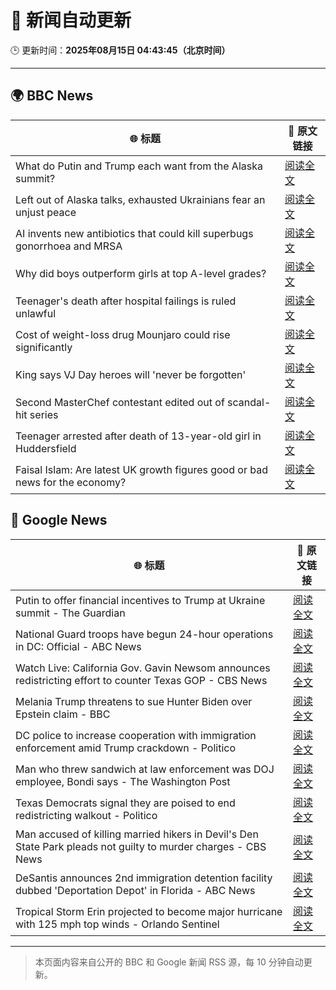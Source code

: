 # 🧠 新闻自动更新

🕒 更新时间：**2025年08月15日 04:43:45（北京时间）**

---

## 🌍 BBC News

| 🌐 标题 | 🔗 原文链接 |
|--------|-------------|
| What do Putin and Trump each want from the Alaska summit? | [阅读全文](https://www.bbc.com/news/articles/c776ddjer8no?at_medium=RSS&at_campaign=rss) |
| Left out of Alaska talks, exhausted Ukrainians fear an unjust peace | [阅读全文](https://www.bbc.com/news/articles/cly7kl7e469o?at_medium=RSS&at_campaign=rss) |
| AI invents new antibiotics that could kill superbugs gonorrhoea and MRSA | [阅读全文](https://www.bbc.com/news/articles/cgr94xxye2lo?at_medium=RSS&at_campaign=rss) |
| Why did boys outperform girls at top A-level grades? | [阅读全文](https://www.bbc.com/news/articles/c62707l4lwvo?at_medium=RSS&at_campaign=rss) |
| Teenager's death after hospital failings is ruled unlawful | [阅读全文](https://www.bbc.com/news/articles/c17np9vly51o?at_medium=RSS&at_campaign=rss) |
| Cost of weight-loss drug Mounjaro could rise significantly | [阅读全文](https://www.bbc.com/news/articles/c5ylppp2vj9o?at_medium=RSS&at_campaign=rss) |
| King says VJ Day heroes will 'never be forgotten' | [阅读全文](https://www.bbc.com/news/articles/cz93j78ed87o?at_medium=RSS&at_campaign=rss) |
| Second MasterChef contestant edited out of scandal-hit series | [阅读全文](https://www.bbc.com/news/articles/c62n985gp3go?at_medium=RSS&at_campaign=rss) |
| Teenager arrested after death of 13-year-old girl in Huddersfield | [阅读全文](https://www.bbc.com/news/articles/cj9w7y1rz4jo?at_medium=RSS&at_campaign=rss) |
| Faisal Islam: Are latest UK growth figures good or bad news for the economy? | [阅读全文](https://www.bbc.com/news/articles/c5yp48jprg8o?at_medium=RSS&at_campaign=rss) |

## 📰 Google News

| 🌐 标题 | 🔗 原文链接 |
|--------|-------------|
| Putin to offer financial incentives to Trump at Ukraine summit - The Guardian | [阅读全文](https://news.google.com/rss/articles/CBMirAFBVV95cUxPMHhxOWFCamt5akxvUmNsZ3BlMWQtQWRadW1FVmcxcEpVYXlhZU41RFNUWi1lUFJHRnlFQVJITjlKcW1PdDNqTUNBOHI1M0V2cVVKOGlOQjFYWko1aVJPbU92Rjh1blgtRi1zVVBaREd2WmJlUGh1WWtCZjVxNjJnX1hlMHFzNXVJOG1sVElyZzdZZVdNbFRnNWxrUG8yaWxWYVlJS2pBdXk3dzJt?oc=5) |
| National Guard troops have begun 24-hour operations in DC: Official - ABC News | [阅读全文](https://news.google.com/rss/articles/CBMikgFBVV95cUxPekVXZkVDemozbElIanpOdEZSRDVPTlFNRmhlNkhSWFZ5ek5zSVp2VS04R3RaQzM3N1RLMXpvZ0pWQUMtN0l2a19JS0ExMXpmMnVfZUJFdHNHRzFtWmoxMFZzRkR1d1NnOWIwYmJ2ZTNOX2hUTG1FYVAzZzh5YnZXSmhFYUVDWFZkcExXYWV2ejhOZ9IBlwFBVV95cUxNOG1rRVJFTGxiTlpFV21iRVRhWUVBNGRFRTc2R0dDYXVlM2VNSmpnZ3hrd2w5Z1BaMGdycXNSdzdRcUlySXEwZG9tcS1NZmxfZEItWXdNS0pRM3hkRklwV3hESGhmaHQybTZWRENYY1l1RG55S0JPQ2pJVlF3bksxTUp1ZmJfSnVidm5GbXdubVNYWURhNk13?oc=5) |
| Watch Live: California Gov. Gavin Newsom announces redistricting effort to counter Texas GOP - CBS News | [阅读全文](https://news.google.com/rss/articles/CBMikAFBVV95cUxPZG9RNWZjdDA1VXc0ZUluZTI2R2o5SGNNdk96enlQeGg2X3h4SDh1a1FDNERGZjJnZnZ6d05BUlU1VXE0dTJRYURMc0ttZWdoTWZ5NWVneGxxMWtlU2RtT0FhelZWUl9TVU16VXV1RHFmODJYdFBLa01IbU5yajgwWTlaVkxqWXJhQndzZ1k5aTjSAZYBQVVfeXFMT0tONUpJUTJtaDFkcnczNzlVc1BRU2xHWUkzNTNOSEo5YTVWbEMzaXlWTDNkUDM2QkpMRDhrdXlOcU1HYTc0WXJIM1FMRjVqRzFiN3R4QkJfNmltaGN5ZVVUZm5XWUZya3JjUXlxeEpUT3YtOFQ2czVYNm1ScGRRdkhlS0M3NlY0MDBZS2w3M0RJTHY4c013?oc=5) |
| Melania Trump threatens to sue Hunter Biden over Epstein claim - BBC | [阅读全文](https://news.google.com/rss/articles/CBMiWkFVX3lxTE4yaDRiMGhrOFhNQ1VzWG9aY2tZSFd2NTUyNVJVUnpXOHN3RUxCbHBHV2xvOHBUb08zNndHbG5fQWNhV1R6bnV5bEJQcDQ4ZHpiSW51WVJkSWU2QdIBX0FVX3lxTFBXVGFLT2YwX0tYZ2ZrMnFHaDJzakNrdEh0RFVzQzRDV055dzVRNFVTN2s4aFV0eHpjLVYxQm9PcEk1OTg0aGFGa1QzbERKRmhnMGhhUUdnaEplNUtJaGxr?oc=5) |
| DC police to increase cooperation with immigration enforcement amid Trump crackdown - Politico | [阅读全文](https://news.google.com/rss/articles/CBMihgFBVV95cUxQM2ZZOWdRUU02RFB1VDdSOFNub0ZCb1pzQlhqbW9PQVlJMjRveE16NjJlSmFiNGh1dkg4OXFkM1JUZEduTGkxcVdiTXpqN2RpazdyaUl2VXJ5bDFTVUZpRmlsaVF5TzZ4dG1jRkVHNEljdHl5OWtEUXFVT19oeFhKT3ppU0FzUQ?oc=5) |
| Man who threw sandwich at law enforcement was DOJ employee, Bondi says - The Washington Post | [阅读全文](https://news.google.com/rss/articles/CBMilgFBVV95cUxQdjhQeVcxWDc1bHg3TzlJZzNZY1NCUzVhWXpEa3RxajhyV05kNG5YdnFkZjdRaFlndzRUZXFDaWFFcmUwQzVWZXRldFBuaW82NHg0OFVhNWx6VHB5WGxyNUZycUx1aWk5SkNXQzZCNHB0dG8tdS1QblF5UFFGVFBZWm5JVnlSZUxZRGIweDllYmswMFR5aHc?oc=5) |
| Texas Democrats signal they are poised to end redistricting walkout - Politico | [阅读全文](https://news.google.com/rss/articles/CBMijAFBVV95cUxQVG5mODczN050UDJCY0JscENnSEo5YTM5a1pnbGYtZk9fVlpjZUd0Z2lEM2tHbXljTEpSMjA1bkF4bFhrZ2tMVlczQ3hIYWN1MDVMOW5ZX1ZXY2hnaGliWFJ1OWs2aU1iZ0hkd3A1Tk5lcklWS2hZZjhlaW43eldWdTFRNEwwZXBNWGlYUQ?oc=5) |
| Man accused of killing married hikers in Devil's Den State Park pleads not guilty to murder charges - CBS News | [阅读全文](https://news.google.com/rss/articles/CBMilwFBVV95cUxQV1VSQlpZVWlGVFVKd2NGVnQ1bWRPc09GLWVORmVFd0pvZ2tGZHduUTdVMmdYcXFHWXllUkdEZm10dm01RVZBOFRQLS1TOU8xb2NsZXpTb3BuUGRaWi1BNnFoY1hZWnVtV19iQzFPbDZLT05odGRFN1FaM3lMYWl2YlJERUFrRHo1VTdrTGhENkRaRkUwc3Fr0gGcAUFVX3lxTE9JY2FaUEFCd2stYkgzWUlPa0NjOGhlTFpsSUM0Z1BISWpnMkN2dXdjYXpiYjU0Y0RNQmZiR0ppNHM4NDl1N05zR0QxcklLcXR3NmNGZElLZ0ZNeWJTVEdLTnZRNC02RWhwUmlnVHpTcjdXdkdDellMa2VxRDQ5V05MMldTc2c5a25TaUFIZk90a3FPVTRlbXFYLS1Tbg?oc=5) |
| DeSantis announces 2nd immigration detention facility dubbed 'Deportation Depot' in Florida - ABC News | [阅读全文](https://news.google.com/rss/articles/CBMiuAFBVV95cUxOdWpFM1NPeEctRGxnUmNlS2ZManQzWkRiRkpYY2dzQ3RvSEhBelN1YlNCTnBBczF4akdpdXpxaGtLams1ZjFaRWVCWU5KRVFWdFRWTDAzbmJpTzRSdTNOX2JKeDFpdzJZSUMzN21DM01iMm5tRW9UaFVGeHpVN0FRWThTZnBkbHBZSDN1dzV0Um1HNktkUHI1VkdPRnp1Sl9XRG1jVTU1WC1mNzJOYWJqaWhScmRLLUF00gG-AUFVX3lxTE9BdTl4UHd6UUlpOTNmWU1xbXY4ZG54Wk03Z0NqWVUteDNnb1dhcGNHZHNwVEU5Vk5KLWt1c2ZGYk42dUNYVlR2Ui1KdXN5T2dIRXRudlZ2OVBhV21xVTdJeF9meFMxYVd5WFZtNXdzNzNqVTlLYThab3REWVJ6VEhHLU10bndYRUhORUhnVy13b09pdDVRVTREbG03WURyQ1JpLTVhMXBaN2FUVjRqc3J6MTd1bGYzT29mV2lDc1E?oc=5) |
| Tropical Storm Erin projected to become major hurricane with 125 mph top winds - Orlando Sentinel | [阅读全文](https://news.google.com/rss/articles/CBMinwFBVV95cUxOV1JwRWY3VllSd2JTQ0dweHI0UnVnZmNZSUlVR1ZoRHdWOXhyUXhhRjJWdW5JRERmRTM1ZkdNTXo1emRNVE9KSGlRcFByakJPaDdTeHc0Y3VOelNxVzV6RkhxMGI3NTFXczV4Y05mZUJNNEd4UXM5VlBtMkhycWZ1TjJPeUJsYmxjSmFiWXg2NkVnZWtEdHc1azJ4emc1SXM?oc=5) |

---
> 本页面内容来自公开的 BBC 和 Google 新闻 RSS 源，每 10 分钟自动更新。